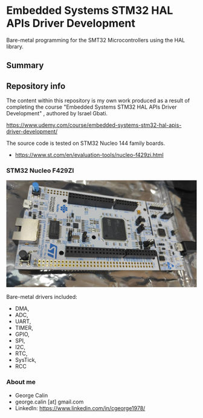 # Embedded Systems STM32 HAL APIs Driver Development
Bare-metal programming for the SMT32 Microcontrollers using the HAL library.


## Summary

## Repository info
The content within this repository is my own work produced as a result of completing the course  "Embedded Systems STM32 HAL APIs Driver Development" , authored by Israel Gbati.

https://www.udemy.com/course/embedded-systems-stm32-hal-apis-driver-development/

The source code is tested on STM32 Nucleo 144 family boards.
* https://www.st.com/en/evaluation-tools/nucleo-f429zi.html

### STM32 Nucleo F429ZI
![STM32 Nucleo 144 Development Board](STM32_Nucleo_144.jpg)

Bare-metal drivers included:
* DMA,
* ADC,
* UART,
* TIMER, 
* GPIO,
* SPI,
* I2C,
* RTC,
* SysTick,
* RCC

### About me
* George Calin
* george.calin [at] gmail.com
* LinkedIn: https://www.linkedin.com/in/cgeorge1978/
